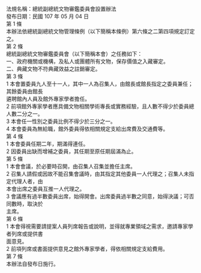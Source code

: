 法規名稱：總統副總統文物審鑑委員會設置辦法  
發布日期：民國 107 年 05 月 04 日  
第 1 條  
本辦法依總統副總統文物管理條例（以下簡稱本條例）第六條之二第四項規定訂定之。  
第 2 條  
總統副總統文物審鑑委員會（以下簡稱本會）之任務如下：  
一、政府機關或機構，及私人或團體所有文物，保存價值之入藏審定。  
二、典藏文物不符典藏效益之註銷審定。  
第 3 條  
1 本會置委員九人至十一人，其中一人為召集人，由館長或館長指定之委員兼任；其餘委員由館長  
遴聘館內人員及館外專家學者擔任。  
2 前項館外專家學者應具備文物相關學術專長或實務經驗，且人數不得少於委員總人數二分之一。  
3 本會任一性別之委員比例不得少於三分之一。  
4 本會委員為無給職，館外委員得依相關規定支給出席費及交通費等。  
第 4 條  
1 本會委員任期二年，期滿得連任。  
2 因委員出缺而增補之委員，其任期至原任期屆滿為止。  
第 5 條  
1 本會會議，於必要時召開，由召集人召集並擔任主席。  
2 召集人請假或因故不能召集會議時，由其指定其他委員一人代理之；召集人未指定代理人者，由  
本會出席之委員互推一人代理之。  
3 會議應有過半數委員出席，始得開會。出席委員過半數之同意，始得決議；可否同數時，取決於  
主席。  
第 6 條  
1 本會得視需要請提案人員列席報告或說明，並得就專業領域之需求，邀請專家學者列席或提供書  
面意見。  
2 前項列席或書面提供意見之館外專家學者，得依相關規定支給費用。  
第 7 條  
本辦法自發布日施行。  


